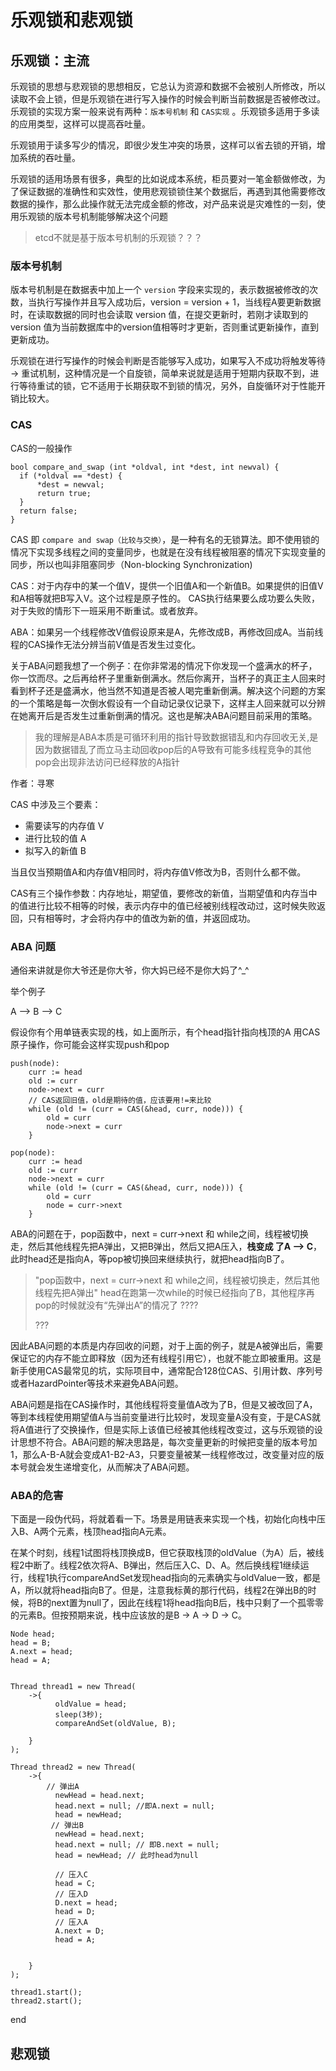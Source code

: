 # 乐观锁和悲观锁

## 乐观锁：主流

乐观锁的思想与悲观锁的思想相反，它总认为资源和数据不会被别人所修改，所以读取不会上锁，但是乐观锁在进行写入操作的时候会判断当前数据是否被修改过。乐观锁的实现方案一般来说有两种：`版本号机制` 和 `CAS实现` 。乐观锁多适用于多读的应用类型，这样可以提高吞吐量。

乐观锁用于读多写少的情况，即很少发生冲突的场景，这样可以省去锁的开销，增加系统的吞吐量。

乐观锁的适用场景有很多，典型的比如说成本系统，柜员要对一笔金额做修改，为了保证数据的准确性和实效性，使用悲观锁锁住某个数据后，再遇到其他需要修改数据的操作，那么此操作就无法完成金额的修改，对产品来说是灾难性的一刻，使用乐观锁的版本号机制能够解决这个问题

> etcd不就是基于版本号机制的乐观锁？？？

### 版本号机制

版本号机制是在数据表中加上一个 `version` 字段来实现的，表示数据被修改的次数，当执行写操作并且写入成功后，version = version + 1，当线程A要更新数据时，在读取数据的同时也会读取 version 值，在提交更新时，若刚才读取到的 version 值为当前数据库中的version值相等时才更新，否则重试更新操作，直到更新成功。

乐观锁在进行写操作的时候会判断是否能够写入成功，如果写入不成功将触发等待 -> 重试机制，这种情况是一个自旋锁，简单来说就是适用于短期内获取不到，进行等待重试的锁，它不适用于长期获取不到锁的情况，另外，自旋循环对于性能开销比较大。

### CAS

CAS的一般操作

```
bool compare_and_swap (int *oldval, int *dest, int newval) {
  if (*oldval == *dest) {
      *dest = newval;
      return true;
  }
  return false;
}
```

CAS 即 `compare and swap（比较与交换）`，是一种有名的无锁算法。即不使用锁的情况下实现多线程之间的变量同步，也就是在没有线程被阻塞的情况下实现变量的同步，所以也叫非阻塞同步（Non-blocking Synchronization)

CAS：对于内存中的某一个值V，提供一个旧值A和一个新值B。如果提供的旧值V和A相等就把B写入V。这个过程是原子性的。 CAS执行结果要么成功要么失败，对于失败的情形下一班采用不断重试。或者放弃。

ABA：如果另一个线程修改V值假设原来是A，先修改成B，再修改回成A。当前线程的CAS操作无法分辨当前V值是否发生过变化。

关于ABA问题我想了一个例子：在你非常渴的情况下你发现一个盛满水的杯子，你一饮而尽。之后再给杯子里重新倒满水。然后你离开，当杯子的真正主人回来时看到杯子还是盛满水，他当然不知道是否被人喝完重新倒满。解决这个问题的方案的一个策略是每一次倒水假设有一个自动记录仪记录下，这样主人回来就可以分辨在她离开后是否发生过重新倒满的情况。这也是解决ABA问题目前采用的策略。

> 我的理解是ABA本质是可循环利用的指针导致数据错乱和内存回收无关,是因为数据错乱了而立马主动回收pop后的A导致有可能多线程竞争的其他pop会出现非法访问已经释放的A指针

作者：寻寒

CAS 中涉及三个要素：

- 需要读写的内存值 V
- 进行比较的值 A
- 拟写入的新值 B

当且仅当预期值A和内存值V相同时，将内存值V修改为B，否则什么都不做。

CAS有三个操作参数：内存地址，期望值，要修改的新值，当期望值和内存当中的值进行比较不相等的时候，表示内存中的值已经被别线程改动过，这时候失败返回，只有相等时，才会将内存中的值改为新的值，并返回成功。

### ABA 问题

通俗来讲就是你大爷还是你大爷，你大妈已经不是你大妈了^_^

举个例子

A --> B --> C

假设你有个用单链表实现的栈，如上面所示，有个head指针指向栈顶的A 用CAS原子操作，你可能会这样实现push和pop

```
push(node):
    curr := head
    old := curr
    node->next = curr
    // CAS返回旧值，old是期待的值，应该要用!=来比较
    while (old != (curr = CAS(&head, curr, node))) {
        old = curr
        node->next = curr
    }

pop(node):
    curr := head
    old := curr
    node->next = curr
    while (old != (curr = CAS(&head, curr, node))) {
        old = curr
        node = curr->next
    }
```

ABA的问题在于，pop函数中，next = curr->next 和 while之间，线程被切换走，然后其他线程先把A弹出，又把B弹出，然后又把A压入，**栈变成 了A --> C**，此时head还是指向A，等pop被切换回来继续执行，就把head指向B了。

> "pop函数中，next = curr->next 和 while之间，线程被切换走，然后其他线程先把A弹出" head在跑第一次while的时候已经指向了B，其他程序再pop的时候就没有“先弹出A”的情况了 ????
>
> ???

因此ABA问题的本质是内存回收的问题，对于上面的例子，就是A被弹出后，需要保证它的内存不能立即释放（因为还有线程引用它），也就不能立即被重用。这是新手使用CAS最常见的坑，实际项目中，通常配合128位CAS、引用计数、序列号或者HazardPointer等技术来避免ABA问题。

ABA问题是指在CAS操作时，其他线程将变量值A改为了B，但是又被改回了A，等到本线程使用期望值A与当前变量进行比较时，发现变量A没有变，于是CAS就将A值进行了交换操作，但是实际上该值已经被其他线程改变过，这与乐观锁的设计思想不符合。ABA问题的解决思路是，每次变量更新的时候把变量的版本号加1，那么A-B-A就会变成A1-B2-A3，只要变量被某一线程修改过，改变量对应的版本号就会发生递增变化，从而解决了ABA问题。

### ABA的危害

下面是一段伪代码，将就着看一下。场景是用链表来实现一个栈，初始化向栈中压入B、A两个元素，栈顶head指向A元素。

在某个时刻，线程1试图将栈顶换成B，但它获取栈顶的oldValue（为A）后，被线程2中断了。线程2依次将A、B弹出，然后压入C、D、A。然后换线程1继续运行，线程1执行compareAndSet发现head指向的元素确实与oldValue一致，都是A，所以就将head指向B了。但是，注意我标黄的那行代码，线程2在弹出B的时候，将B的next置为null了，因此在线程1将head指向B后，栈中只剩了一个孤零零的元素B。但按预期来说，栈中应该放的是B → A → D → C。

```
Node head;
head = B;
A.next = head;
head = A;


Thread thread1 = new Thread(
    ->{
          oldValue = head;
          sleep(3秒);
          compareAndSet(oldValue, B);

    }
);

Thread thread2 = new Thread(
    ->{
        // 弹出A
          newHead = head.next;
          head.next = null; //即A.next = null;
          head = newHead;
         // 弹出B
          newHead = head.next;
          head.next = null; // 即B.next = null;
          head = newHead; // 此时head为null
          
          // 压入C
          head = C;
          // 压入D
          D.next = head;
          head = D;
          // 压入A
          A.next = D;
          head = A;
          

    }
);

thread1.start();
thread2.start();
```



end

## 悲观锁

